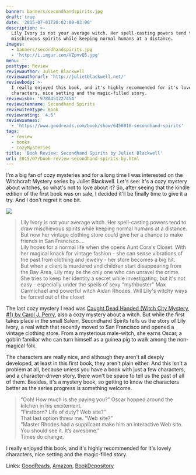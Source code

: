 ```yaml
---
banner: banners/secondhandspirits.jpg
draft: true
date: '2015-07-01T20:02:00-03:00'
description: >-
  Lily Ivory is not your average witch. Her spell-casting powers tend to draw
  mischievous spirits while keeping normal humans at a distance.
images:
  - banners/secondhandspirits.jpg
  - 'http://i.imgur.com/VZpnvQ5.jpg'
menu: ''
posttype: Review
reviewauthor: Juliet Blackwell
reviewauthorurl: 'http://julietblackwell.net/'
reviewbody: >-
  I really enjoyed this book, and it's highly recommended for it's lovely
  characters, nice setting and the magic-filled story.
reviewisbn: '9780451227454'
reviewitemname: Secondhand Spirits
reviewitemtype: Book
reviewrating: '4.5'
reviewsameas:
  - 'https://www.goodreads.com/book/show/6456016-secondhand-spirits'
tags:
  - review
  - books
  - CozyMysteries
title: 'Book Review: Secondhand Spirits by Juliet Blackwell'
url: 2015/07/book-review-secondhand-spirits-by.html
---
```


I'm a big fan of cozy mysteries and for a long time I was interested on the Witchcraft Mystery series by Juliet Blackwell. 
Let's see: it's a cozy mystery about witches, so what's not to love about it? 
So, after seeing that the kindle edition of the first book was on sale, 
I decided it'll be finally time to give it a try. And I don't regret it one bit. 

<!--more-->

<img src="http://i.imgur.com/VZpnvQ5.jpg" class="vertical">

> Lily Ivory is not your average witch. Her spell-casting powers tend to draw 
mischievous spirits while keeping normal humans at a distance. 
But now her vintage clothing store could give her a chance to make friends in San Francisco....  
Lily hopes for a normal life when she opens Aunt Cora's Closet. With her magical knack for vintage fashion - 
she can sense vibrations of the past from clothing and jewelry - her store becomes a big hit.  
But when a client is murdered and children start disappearing from the Bay Area, 
Lily may be the only one who can unravel the crime. She tries to keep her identity a secret while investigating, 
but it's not easy - especially under the spells of sexy "mythbuster" Max Carmichael and powerful witch Aidan Rhodes. 
Will Lily's witchy ways be forced out of the closet

The last cozy mystery I read was 
[Caught Dead Handed (Witch City Mystery, #1) by Carol J. Perry](http://www.bookdepository.com/Caught-Dead-Handed-Carol-J-Perry/9781617733697?a_aid=thiagomgd), 
also a cozy mystery about a witch. 
But while the first takes place in the small Salem, Secondhand Spirits tells us the story of Lily Ivory, 
a real witch that recently moved to San Francisco and opened a vintage clothing store. 
From a mysterious male-witch, she earns Oscar, 
a goblin familiar who can turn himself as a guinea pig to walk among the non-magical folk.

The characters are really nice, and although they aren't all deeply developed, at least in this first book, 
they aren't plain either. And this isn't a problem at all, because unless you have a book with just a few characters, 
and a character-driven story, there won't be space to tell us the past of all of them. 
Besides, it's a mystery book, so getting to know the characters better as the series progress is something welcome.

> “Ooh! How much is she paying you?” Oscar hopped around the kitchen in his excitement.  
“Firstborn? Life of duty? Web site?”  
That last option threw me. “Web site?”  
“Master Rhodes had a supplicant make him an interactive Web site. You should see it. It’s awesome.”  
Times do change.

I really enjoyed this book, and it's highly recommended for it's lovely characters, nice setting and the magic-filled story.

Links: [GoodReads](https://www.goodreads.com/book/show/6456016-secondhand-spirits), 
[Amazon](http://amzn.to/2crF2qC), 
[BookDepository](http://www.bookdepository.com/Secondhand-Spirits-Juliet-Blackwell/9780451227454?&a_aid=thiagomgd)
